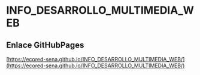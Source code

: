 # **INFO_DESARROLLO_MULTIMEDIA_WEB**

## **Enlace GitHubPages**

[https://ecored-sena.github.io/INFO_DESARROLLO_MULTIMEDIA_WEB/](https://ecored-sena.github.io/INFO_DESARROLLO_MULTIMEDIA_WEB/)

#
